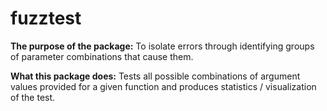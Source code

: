 # fuzztest

**The purpose of the package:** To isolate errors through identifying groups of parameter combinations that cause them.

**What this package does:** Tests all possible combinations of argument values provided for a given function 
and produces statistics / visualization of the test.
